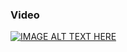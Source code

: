 ### Video
[![IMAGE ALT TEXT HERE](https://img.youtube.com/vi/fuP93OJE1Pc/0.jpg)](https://youtu.be/fuP93OJE1Pc)
